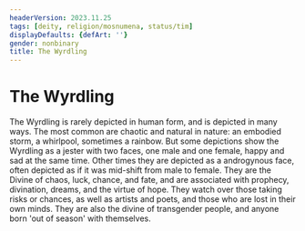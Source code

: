 ```yaml
---
headerVersion: 2023.11.25
tags: [deity, religion/mosnumena, status/tim]
displayDefaults: {defArt: ''}
gender: nonbinary
title: The Wyrdling
---
```

# The Wyrdling

The Wyrdling is rarely depicted in human form, and is depicted in many ways. The most common are chaotic and natural in nature: an embodied storm, a whirlpool, sometimes a rainbow. But some depictions show the Wyrdling as a jester with two faces, one male and one female, happy and sad at the same time. Other times they are depicted as a androgynous face, often depicted as if it was mid-shift from male to female. They are the Divine of chaos, luck, chance, and fate, and are associated with prophecy, divination, dreams, and the virtue of hope. They watch over those taking risks or chances, as well as artists and poets, and those who are lost in their own minds. They are also the divine of transgender people, and anyone born 'out of season' with themselves. 



